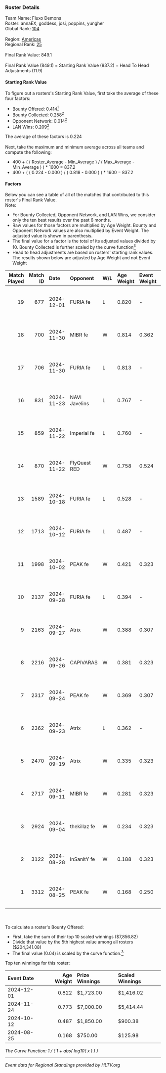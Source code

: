 ### Roster Details<br />
Team Name: Fluxo Demons<br />
Roster: annaEX, goddess, josi, poppins, yungher<br />
Global Rank: [104](../../standings_global_2025_01_27.md)<br />
<br />
Region: [Americas]( ../../standings_americas_2025_01_27.md)<br />
Regional Rank: [25]( ../../standings_americas_2025_01_27.md)<br />
<br />
Final Rank Value:  849.1<br />
<br />
Final Rank Value (849.1) = Starting Rank Value (837.2) + Head To Head Adjustments (11.9)<br />

#### Starting Rank Value<br />
To figure out a rosters's Starting Rank Value, first take the average of these four factors:<br />
- Bounty Offered: 0.414[<sup>1</sup>](#table2)
- Bounty Collected: 0.258[<sup>2</sup>](#table1)
- Opponent Network: 0.014[<sup>2</sup>](#table1)
- LAN Wins: 0.209[<sup>2</sup>](#table1)

The average of these factors is 0.224<br />
<br />
Next, take the maximum and minimum average across all teams and compute the following:<br />
- 400 + ( ( Roster_Average - Min_Average ) / ( Max_Average - Min_Average ) ) * 1600 = 837.2
- 400 + ( ( 0.224 - 0.000 ) / ( 0.818 - 0.000 ) ) * 1600 = 837.2


#### Factors<br />
Below you can see a table of all of the matches that contributed to this roster's Final Rank Value.<br />
Note:<br />

- For Bounty Collected, Opponent Network, and LAN Wins, we consider only the ten best results over the past 6 months.
- Raw values for those factors are multiplied by Age Weight. Bounty and Opponent Network values are also multiplied by Event Weight. The adjusted value is shown in parenthesis.
- The final value for a factor is the total of its adjusted values divided by 10. Bounty Collected is further scaled by the curve function[<sup>3</sup>](#curveFunction)
- Head to head adjustments are based on rosters' starting rank values. The results shown below are adjusted by Age Weight and not Event Weight
<span id="table1"></span><br />


| Match Played | Match ID | Date       | Opponent      | W/L | Age Weight | Event Weight | Bounty Collected | Opponent Network | LAN Wins  | H2H Adj. | Roster                                  |
| -: | -: | :- | :- | :- | :- | :- | :- | :- | :- | -: | :- |
|           19 |      677 | 2024-12-01 | FURIA fe      | L   | 0.820      | -            | -                | -                | -         |    -2.82 | annaEX, goddess, josi, poppins, yungher |
|           18 |      700 | 2024-11-30 | MIBR fe       | W   | 0.814      | 0.362        | 0.012 (0.003)    | 0.110 (0.033)    | 1 (0.814) |     7.75 | annaEX, goddess, josi, poppins, yungher |
|           17 |      706 | 2024-11-30 | FURIA fe      | L   | 0.813      | -            | -                | -                | -         |    -2.60 | annaEX, goddess, josi, poppins, yungher |
|           16 |      831 | 2024-11-23 | NAVI Javelins | L   | 0.767      | -            | -                | -                | -         |    -2.70 | annaEX, goddess, josi, poppins, yungher |
|           15 |      859 | 2024-11-22 | Imperial fe   | L   | 0.760      | -            | -                | -                | -         |    -2.60 | annaEX, goddess, josi, poppins, yungher |
|           14 |      870 | 2024-11-22 | FlyQuest RED  | W   | 0.758      | 0.524        | 0.016 (0.006)    | 0.133 (0.053)    | 1 (0.758) |     7.55 | annaEX, goddess, josi, poppins, yungher |
|           13 |     1589 | 2024-10-18 | FURIA fe      | L   | 0.528      | -            | -                | -                | -         |    -1.74 | annaEX, goddess, josi, poppins, yungher |
|           12 |     1713 | 2024-10-12 | FURIA fe      | L   | 0.487      | -            | -                | -                | -         |    -1.63 | annaEX, goddess, josi, poppins, yungher |
|           11 |     1998 | 2024-10-02 | PEAK fe       | W   | 0.421      | 0.323        | 0.003 (0.000)    | 0.030 (0.004)    | 0 (0.000) |     2.75 | annaEX, goddess, josi, poppins, yungher |
|           10 |     2137 | 2024-09-28 | FURIA fe      | L   | 0.394      | -            | -                | -                | -         |    -1.33 | annaEX, goddess, josi, poppins, yungher |
|            9 |     2163 | 2024-09-27 | Atrix         | W   | 0.388      | 0.307        | 0.004 (0.000)    | 0.095 (0.011)    | 0 (0.000) |     3.37 | annaEX, goddess, josi, poppins, yungher |
|            8 |     2216 | 2024-09-26 | CAPIVARAS     | W   | 0.381      | 0.323        | 0.003 (0.000)    | -                | 0 (0.000) |     1.73 | annaEX, goddess, josi, poppins, yungher |
|            7 |     2317 | 2024-09-24 | PEAK fe       | W   | 0.369      | 0.307        | 0.003 (0.000)    | 0.030 (0.003)    | 0 (0.000) |     2.56 | annaEX, goddess, josi, poppins, yungher |
|            6 |     2362 | 2024-09-23 | Atrix         | L   | 0.362      | -            | -                | -                | -         |    -8.35 | annaEX, goddess, josi, poppins, yungher |
|            5 |     2470 | 2024-09-19 | Atrix         | W   | 0.335      | 0.323        | 0.004 (0.000)    | 0.095 (0.010)    | 0 (0.000) |     2.84 | annaEX, goddess, josi, poppins, yungher |
|            4 |     2717 | 2024-09-11 | MIBR fe       | W   | 0.281      | 0.323        | 0.012 (0.001)    | 0.110 (0.010)    | 0 (0.000) |     2.49 | annaEX, goddess, josi, poppins, yungher |
|            3 |     2924 | 2024-09-04 | thekillaz fe  | W   | 0.234      | 0.323        | 0.003 (0.000)    | 0.062 (0.005)    | 0 (0.000) |     1.83 | annaEX, goddess, josi, poppins, yungher |
|            2 |     3122 | 2024-08-28 | inSanitY fe   | W   | 0.188      | 0.323        | 0.003 (0.000)    | 0.076 (0.005)    | 0 (0.000) |     1.49 | annaEX, goddess, josi, poppins, yungher |
|            1 |     3312 | 2024-08-25 | PEAK fe       | W   | 0.168      | 0.250        | -                | 0.030 (0.001)    | -         |     1.27 | Babs, goddess, josi, poppins, yungher   |

<br />
<span id="table2"></span><br />
To calculate a roster's Bounty Offered:<br />

- First, take the sum of their top 10 scaled winnings ($7,856.82)
- Divide that value by the 5th highest value among all rosters ($204,341.08)
- The final value (0.04) is scaled by the curve function.[<sup>3</sup>](#curveFunction)

Top ten winnings for this roster:<br />

| Event Date | Age Weight | Prize Winnings | Scaled Winnings |
| :- | -: | :- | :- |
| 2024-12-01 |      0.822 | $1,723.00      | $1,416.02       |
| 2024-11-24 |      0.773 | $7,000.00      | $5,414.44       |
| 2024-10-12 |      0.487 | $1,850.00      | $900.38         |
| 2024-08-25 |      0.168 | $750.00        | $125.98         |


<span id="curveFunction"></span>_The Curve Function: 1 / ( 1 + abs( log10( x ) ) )_<br />

---
_Event data for Regional Standings provided by HLTV.org_<br />
